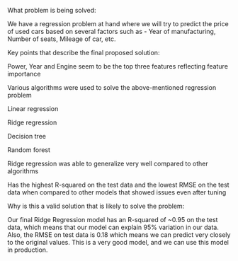 What problem is being solved:​

We have a regression problem at hand where we will try to predict the price of used cars based on several factors such as - Year of manufacturing, Number of seats, Mileage of car, etc.​

Key points that describe the final proposed solution:​

Power, Year and Engine seem to be the top three features reflecting feature importance​

Various algorithms were used to solve the above-mentioned regression problem​

Linear regression​

Ridge regression​

Decision tree​

Random forest​

Ridge regression was able to generalize very well compared to other algorithms​

Has the highest R-squared on the test data and the lowest RMSE on the test data when compared to other models that showed issues even after tuning​

Why is this a valid solution that is likely to solve the problem:​

   Our final Ridge Regression model has an R-squared of ~0.95 on the test data, which means that our model can explain 95% variation in our data. Also, the RMSE on test data is 0.18 which means we can predict very closely to the original values. This is a very good model, and we can use this model in production.
